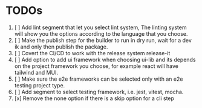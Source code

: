 # TODOs

1. [ ] Add lint segment that let you select lint system, The linting system will show you the options according to the language that you choose.
2. [ ] Make the publish step for the builder to run in dry run, wait for a dev ik and only then publish the package.
3. [ ] Covert the CI/CD to work with the release system release-it
4. [ ] Add option to add ui framework when choosing ui-lib and its depends on the project framework you choose, for example react will have tailwind and MUI.
5. [ ] Make sure the e2e frameworks can be selected only with an e2e testing project type.
6. [ ] Add segment to select testing framework, i.e. jest, vitest, mocha.
7. [x] Remove the none option if there is a skip option for a cli step
